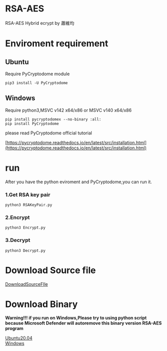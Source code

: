 # RSA-AES
RSA-AES Hybrid ecrypt by 蕭維均

# Enviroment requirement

## Ubuntu
Require PyCryptodome module
```
pip3 install -U PyCryptodome
```

## Windows

Require python3,MSVC v142 x64/x86 or MSVC v140 x64/x86

```
pip install pycryptodomex --no-binary :all:
pip install PyCryptodome
```

please read PyCryptodome official tutorial

[https://pycryptodome.readthedocs.io/en/latest/src/installation.html](https://pycryptodome.readthedocs.io/en/latest/src/installation.html)

# run

After you have the python eviroment and PyCryptodome,you can run it.

### 1.Get RSA key pair

```
python3 RSAKeyPair.py
```

### 2.Encrypt

```
python3 Encrypt.py
```

### 3.Decrypt

```
python3 Decrypt.py
```

# Download Source file

[DownloadSourceFIle](https://github.com/AlexTrinityBlock/RSA-AES/archive/refs/heads/master.zip)

# Download Binary

**Warning!!! if you run on Windows,Please try to using python script because Microsoft Defender will autoremove this binary version RSA-AES program**

[Ubuntu20.04](https://github.com/AlexTrinityBlock/RSA-AES/raw/master/Executable/Ubuntu20.04.zip)  
[Windows](https://github.com/AlexTrinityBlock/RSA-AES/raw/master/Executable/Windows_64bit.zip)
